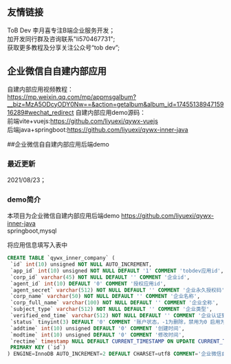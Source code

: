 ## 友情链接
ToB Dev 李月喜专注B端企业服务开发；      
加开发同行群及咨询联系"li570467731";  
获取更多教程及分享关注公众号“tob dev”;  

## 企业微信自自建内部应用  
自建内部应用视频教程：  
https://mp.weixin.qq.com/mp/appmsgalbum?__biz=MzA5ODcyODY0Nw==&action=getalbum&album_id=1745513894715916289#wechat_redirect
自建内部应用demo源码：  
前端vite+vuejs:https://github.com/liyuexi/qywx-vuejs  
后端java+springboot:https://github.com/liyuexi/qywx-inner-java  


##企业微信自自建内部应用后端demo
### 最近更新  
2021/08/23； 

### demo简介  
本项目为企业微信自建内部应用后端demo
https://github.com/liyuexi/qywx-inner-java  
springboot,mysql 

将应用信息填写入表中
```sql 
CREATE TABLE `qywx_inner_company` (
 `id` int(10) unsigned NOT NULL AUTO_INCREMENT,
 `app_id` int(10) unsigned NOT NULL DEFAULT '1' COMMENT 'tobdev应用id',
 `corp_id` varchar(45) NOT NULL DEFAULT '' COMMENT '企业id',
 `agent_id` int(10) DEFAULT '0' COMMENT '授权应用id',
 `agent_secret` varchar(512) NOT NULL DEFAULT '' COMMENT '企业永久授权码',
 `corp_name` varchar(50) NOT NULL DEFAULT '' COMMENT '企业名称',
 `corp_full_name` varchar(100) NOT NULL DEFAULT '' COMMENT '企业全称',
 `subject_type` varchar(512) NOT NULL DEFAULT '' COMMENT '企业类型',
 `verified_end_time` varchar(512) NOT NULL DEFAULT '' COMMENT '企业认证到期时间',
 `status` tinyint(3) DEFAULT '0' COMMENT '账户状态，-1为删除，禁用为0 启用为1',
 `addtime` int(10) unsigned DEFAULT '0' COMMENT '创建时间',
 `modtime` int(10) unsigned DEFAULT '0' COMMENT '修改时间',
 `rectime` timestamp NULL DEFAULT CURRENT_TIMESTAMP ON UPDATE CURRENT_TIMESTAMP COMMENT '变动时间',
 PRIMARY KEY (`id`)
) ENGINE=InnoDB AUTO_INCREMENT=2 DEFAULT CHARSET=utf8 COMMENT='企业微信自建内部应用公司
```
